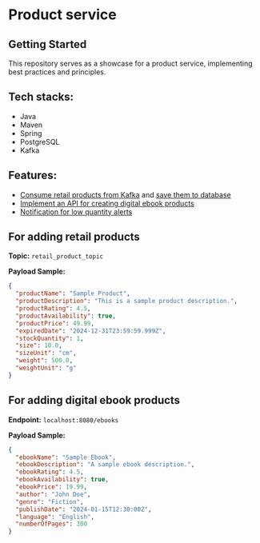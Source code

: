# Product service

## Getting Started
This repository serves as a showcase for a product service, implementing best practices and principles.

## Tech stacks:
- Java
- Maven
- Spring
- PostgreSQL
- Kafka

## Features:
- [Consume retail products from Kafka](https://github.com/dwinanto34/product-service/commit/634ee9cbdf7623280b4aa8ab087edf3140402f5a) and [save them to database](https://github.com/dwinanto34/product-service/commit/3cf045e325456bc275d79b610c85379183b3d228)
- [Implement an API for creating digital ebook products](https://github.com/dwinanto34/product-service/commit/3221e57886c6bd0df3206ef00ff92bbb0efae64b)
- [Notification for low quantity alerts](https://github.com/dwinanto34/product-service/commit/03193cbbee45736c73830f8763d4f811308efaf5)

## For adding retail products
**Topic:** `retail_product_topic`

**Payload Sample:**
```json
{
  "productName": "Sample Product",
  "productDescription": "This is a sample product description.",
  "productRating": 4.5,
  "productAvailability": true,
  "productPrice": 49.99,
  "expiredDate": "2024-12-31T23:59:59.999Z",
  "stockQuantity": 1,
  "size": 10.0,
  "sizeUnit": "cm",
  "weight": 500.0,
  "weightUnit": "g"
}
```

## For adding digital ebook products
**Endpoint:** `localhost:8080/ebooks`

**Payload Sample:**
```json
{
  "ebookName": "Sample Ebook",
  "ebookDescription": "A sample ebook description.",
  "ebookRating": 4.5,
  "ebookAvailability": true,
  "ebookPrice": 19.99,
  "author": "John Doe",
  "genre": "Fiction",
  "publishDate": "2024-01-15T12:30:00Z",
  "language": "English",
  "numberOfPages": 300
}
```
